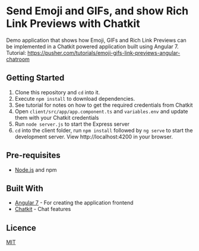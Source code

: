 # Send Emoji and GIFs, and show Rich Link Previews with Chatkit

Demo application that shows how Emoji, GIFs and Rich Link Previews can be implemented in a Chatkit powered application built using Angular 7. Tutorial: https://pusher.com/tutorials/emoji-gifs-link-previews-angular-chatroom

## Getting Started

1. Clone this repository and `cd` into it.
2. Execute `npm install` to download dependencies.
3. See tutorial for notes on how to get the required credentials from Chatkit
4. Open `client/src/app/app.component.ts` and `variables.env` and update them with your Chatkit credentials
5. Run `node server.js` to start the Express server
6. `cd` into the client folder, run `npm install` followed by `ng serve` to start the development server. View http://localhost:4200 in your browser.

## Pre-requisites

- [Node.js](https://nodejs.org/en) and npm

## Built With

- [Angular 7](https://angular.io) - For creating the application frontend
- [Chatkit](https://pusher.com/chatkit) - Chat features


## Licence

[MIT](https://opensource.org/licenses/MIT)

